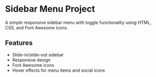 # Sidebar Menu Project

A simple responsive sidebar menu with toggle functionality using HTML, CSS, and Font Awesome icons.

## Features

- Slide-in/slide-out sidebar
- Responsive design
- Font Awesome icons
- Hover effects for menu items and social icons
